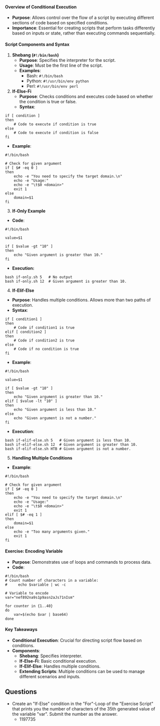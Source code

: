 #### **Overview of Conditional Execution**
- **Purpose**: Allows control over the flow of a script by executing different sections of code based on specified conditions.
- **Importance**: Essential for creating scripts that perform tasks differently based on inputs or state, rather than executing commands sequentially.

#### **Script Components and Syntax**
1. **Shebang (`#!/bin/bash`)**
    - **Purpose**: Specifies the interpreter for the script.
    - **Usage**: Must be the first line of the script.
    - **Examples**:
        - Bash: `#!/bin/bash`
        - Python: `#!/usr/bin/env python`
        - Perl: `#!/usr/bin/env perl`
2. **If-Else-Fi**
    - **Purpose**: Checks conditions and executes code based on whether the condition is true or false.
    - **Syntax**:
```
if [ condition ]
then
    # Code to execute if condition is true
else
    # Code to execute if condition is false
fi
```
- **Example**:
```
#!/bin/bash

# Check for given argument
if [ $# -eq 0 ]
then
    echo -e "You need to specify the target domain.\n"
    echo -e "Usage:"
    echo -e "\t$0 <domain>"
    exit 1
else
    domain=$1
fi
```
3. **If-Only Example**
- **Code**:
```
#!/bin/bash

value=$1

if [ $value -gt "10" ]
then
    echo "Given argument is greater than 10."
fi
```
- **Execution:**
```
bash if-only.sh 5   # No output
bash if-only.sh 12  # Given argument is greater than 10.
```
4. **If-Elif-Else**
- **Purpose**: Handles multiple conditions. Allows more than two paths of execution.
- **Syntax**:
```
if [ condition1 ]
then
    # Code if condition1 is true
elif [ condition2 ]
then
    # Code if condition2 is true
else
    # Code if no condition is true
fi
```
- **Example**:
```
#!/bin/bash

value=$1

if [ $value -gt "10" ]
then
    echo "Given argument is greater than 10."
elif [ $value -lt "10" ]
then
    echo "Given argument is less than 10."
else
    echo "Given argument is not a number."
fi
```
- **Execution**:
```
bash if-elif-else.sh 5   # Given argument is less than 10.
bash if-elif-else.sh 12  # Given argument is greater than 10.
bash if-elif-else.sh HTB # Given argument is not a number.
```
5. **Handling Multiple Conditions**
- **Example**:
```
#!/bin/bash

# Check for given argument
if [ $# -eq 0 ]
then
    echo -e "You need to specify the target domain.\n"
    echo -e "Usage:"
    echo -e "\t$0 <domain>"
    exit 1
elif [ $# -eq 1 ]
then
    domain=$1
else
    echo -e "Too many arguments given."
    exit 1
fi
```
#### **Exercise: Encoding Variable**
- **Purpose**: Demonstrates use of loops and commands to process data.
- **Code**:
```
#!/bin/bash
# Count number of characters in a variable:
#     echo $variable | wc -c

# Variable to encode
var="nef892na9s1p9asn2aJs71nIsm"

for counter in {1..40}
do
    var=$(echo $var | base64)
done
```


#### **Key Takeaways**
- **Conditional Execution**: Crucial for directing script flow based on conditions.
- **Components**:
    - **Shebang**: Specifies interpreter.
    - **If-Else-Fi**: Basic conditional execution.
    - **If-Elif-Else**: Handles multiple conditions.
    - **Extending Scripts**: Multiple conditions can be used to manage different scenarios and inputs.


## Questions
- Create an "If-Else" condition in the "For"-Loop of the "Exercise Script" that prints you the number of characters of the 35th generated value of the variable "var". Submit the number as the answer.
	- 1197735